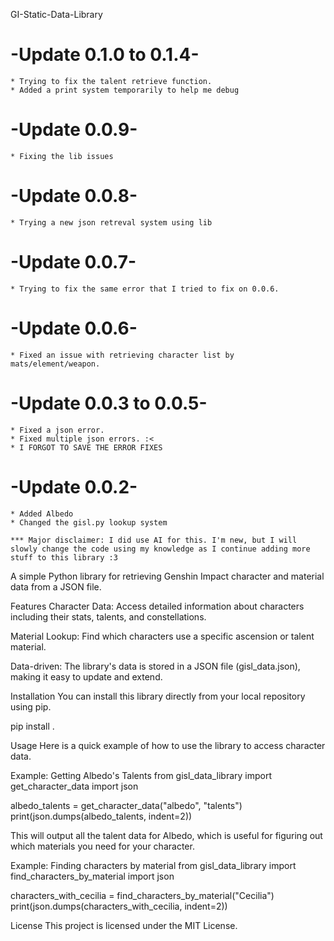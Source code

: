 GI-Static-Data-Library
# -Update 0.1.0 to 0.1.4-
	* Trying to fix the talent retrieve function.
	* Added a print system temporarily to help me debug


# -Update 0.0.9-
	* Fixing the lib issues

# -Update 0.0.8-
	* Trying a new json retreval system using lib

# -Update 0.0.7-
	* Trying to fix the same error that I tried to fix on 0.0.6.

# -Update 0.0.6-
	* Fixed an issue with retrieving character list by mats/element/weapon.
	
# -Update 0.0.3 to 0.0.5-
	* Fixed a json error.
	* Fixed multiple json errors. :<
	* I FORGOT TO SAVE THE ERROR FIXES
  
# -Update 0.0.2-
	* Added Albedo
	* Changed the gisl.py lookup system

	*** Major disclaimer: I did use AI for this. I'm new, but I will slowly change the code using my knowledge as I continue adding more stuff to this library :3

A simple Python library for retrieving Genshin Impact character and material data from a JSON file.

Features
Character Data: Access detailed information about characters including their stats, talents, and constellations.

Material Lookup: Find which characters use a specific ascension or talent material.

Data-driven: The library's data is stored in a JSON file (gisl_data.json), making it easy to update and extend.

Installation
You can install this library directly from your local repository using pip.

pip install .

Usage
Here is a quick example of how to use the library to access character data.

Example: Getting Albedo's Talents
from gisl_data_library import get_character_data
import json

albedo_talents = get_character_data("albedo", "talents")
print(json.dumps(albedo_talents, indent=2))

This will output all the talent data for Albedo, which is useful for figuring out which materials you need for your character.

Example: Finding characters by material
from gisl_data_library import find_characters_by_material
import json

characters_with_cecilia = find_characters_by_material("Cecilia")
print(json.dumps(characters_with_cecilia, indent=2))

License
This project is licensed under the MIT License.